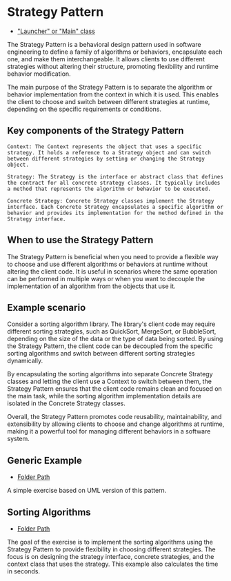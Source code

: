# Strategy Pattern

- ["Launcher" or "Main" class](./src/main/java/it/gb/StrategyPattern.java)

The Strategy Pattern is a behavioral design pattern used in software engineering to define a family of algorithms or behaviors, encapsulate each one, and make them interchangeable. It allows clients to use different strategies without altering their structure, promoting flexibility and runtime behavior modification.

The main purpose of the Strategy Pattern is to separate the algorithm or behavior implementation from the context in which it is used. This enables the client to choose and switch between different strategies at runtime, depending on the specific requirements or conditions.

## Key components of the Strategy Pattern

    Context: The Context represents the object that uses a specific strategy. It holds a reference to a Strategy object and can switch between different strategies by setting or changing the Strategy object.

    Strategy: The Strategy is the interface or abstract class that defines the contract for all concrete strategy classes. It typically includes a method that represents the algorithm or behavior to be executed.

    Concrete Strategy: Concrete Strategy classes implement the Strategy interface. Each Concrete Strategy encapsulates a specific algorithm or behavior and provides its implementation for the method defined in the Strategy interface.

## When to use the Strategy Pattern

The Strategy Pattern is beneficial when you need to provide a flexible way to choose and use different algorithms or behaviors at runtime without altering the client code. It is useful in scenarios where the same operation can be performed in multiple ways or when you want to decouple the implementation of an algorithm from the objects that use it.

## Example scenario

Consider a sorting algorithm library. The library's client code may require different sorting strategies, such as QuickSort, MergeSort, or BubbleSort, depending on the size of the data or the type of data being sorted. By using the Strategy Pattern, the client code can be decoupled from the specific sorting algorithms and switch between different sorting strategies dynamically.

By encapsulating the sorting algorithms into separate Concrete Strategy classes and letting the client use a Context to switch between them, the Strategy Pattern ensures that the client code remains clean and focused on the main task, while the sorting algorithm implementation details are isolated in the Concrete Strategy classes.

Overall, the Strategy Pattern promotes code reusability, maintainability, and extensibility by allowing clients to choose and change algorithms at runtime, making it a powerful tool for managing different behaviors in a software system.

## Generic Example

- [Folder Path](./src/main/java/it/gb/generic)

A simple exercise based on UML version of this pattern.

## Sorting Algorithms

- [Folder Path](./src/main/java/it/gb/sortingAlgorithms)

The goal of the exercise is to implement the sorting algorithms using the Strategy Pattern to provide flexibility in choosing different strategies. The focus is on designing the strategy interface, concrete strategies, and the context class that uses the strategy. This example also calculates the time in seconds.

